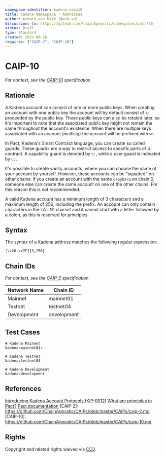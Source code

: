 ```yaml
---
namespace-identifier: kadena-caip10
title: Kadena Namespace - Addresses
author: Ashwin van Dijk (@ash-vd)
discussions-to: https://github.com/ChainAgnostic/namespaces/pull/26
status: Draft
type: Standard
created: 2022-08-16
requires: ["CAIP-2", "CAIP-10"]
---
```


# CAIP-10

_For context, see the [CAIP-10](https://github.com/ChainAgnostic/CAIPs/blob/master/CAIPs/caip-10.md) specification._

## Rationale

A Kadena account can consist of one or more public keys. When creating an account with one public key the account will by default consist of `k:` proceeded by the public key. These public keys can also be rotated later, so it's important to note that the associated public key might not remain the same throughout the account's existence. When there are multiple keys associated with an account (multisig) the account will be prefixed with `w:`.

In Pact, Kadena's Smart Contract language, you can create so called guards. These guards are a way to restrict access to specific parts of a contract. A capability guard is denoted by `c:`, while a user guard is indicated by `u:`.

It's possible to create vanity accounts, where you can choose the name of your account by yourself. However, these accounts can be "squatted" on other chains: if you create an account with the name `capybara` on chain 0, someone else can create the same account on one of the other chains. For this reason this is not recommended.

A valid Kadena account has a minimum length of 3 characters and a maximum length of 256, including the prefix. An account can only contain characters in the LATIN1 charset and it cannot start with a letter followed by a colon, as this is reserved for principles.

## Syntax

The syntax of a Kadena address matches the following regular expression:

`[\x20-\x7F]{3,256}`

## Chain IDs

_For context, see the [CAIP-2](https://github.com/ChainAgnostic/CAIPs/blob/master/CAIPs/caip-2.md) specification._

| Network Name | Chain ID    |
| ------------ | ----------- |
| Mainnet      | mainnet01   |
| Testnet      | testnet04   |
| Development  | development |

## Test Cases

```
# Kadena Mainnet
kadena:mainnet01:

# Kadena Testnet
kadena:testnet04

# Kadena Development
kadena:development
```

## References

[Introducing Kadena Account Protocols (KIP-0012)](https://medium.com/kadena-io/introducing-kadena-account-protocols-kip-0012-303462b77af1)
[What are principles in Pact?](https://gist.github.com/EnoF/fdf5b4e783f8e55a4ece078b1d215fc9)
[Pact documentation](https://pact-language.readthedocs.io/en/stable/)
[CAIP-2]: https://github.com/ChainAgnostic/CAIPs/blob/master/CAIPs/caip-2.md
[CAIP-10]: https://github.com/ChainAgnostic/CAIPs/blob/master/CAIPs/caip-10.md

## Rights

Copyright and related rights waived via [CC0](https://creativecommons.org/publicdomain/zero/1.0/).
